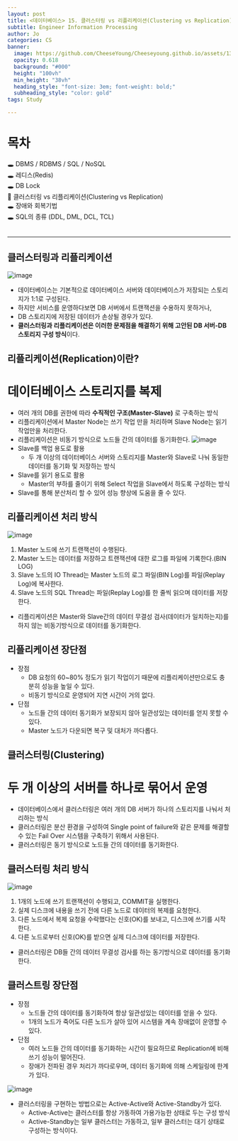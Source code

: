 ```yaml
---
layout: post
title: <데이터베이스> 15. 클러스터링 vs 리플리케이션(Clustering vs Replication)
subtitle: Engineer Information Processing
author: Jo
categories: CS
banner:
  image: https://github.com/CheeseYoung/Cheeseyoung.github.io/assets/132384527/47fdd527-65d6-4434-8746-18ea596e58dd
  opacity: 0.618
  background: "#000"
  height: "100vh"
  min_height: "38vh"
  heading_style: "font-size: 3em; font-weight: bold;"
  subheading_style: "color: gold"
tags: Study

---
```


# 목차
🕳 DBMS / RDBMS / SQL / NoSQL <br>
🕳 레디스(Redis) <br>
🕳 DB Lock <br>
📌 클러스터링 vs 리플리케이션(Clustering vs Replication) <br>
🕳 장애와 회복기법 <br>
🕳 SQL의 종류 (DDL, DML, DCL, TCL) <br>
<br>
<hr>

## 클러스터링과 리플리케이션
![image](https://github.com/CheeseYoung/Cheeseyoung.github.io/assets/132384527/47fdd527-65d6-4434-8746-18ea596e58dd)
- 데이터베이스는 기본적으로 데이터베이스 서버와 데이터베이스가 저장되는 스토리지가 1:1로 구성된다.
- 하지만 서비스를 운영하다보면 DB 서버에서 트랜잭션을 수용하지 못하거나,
- DB 스토리지에 저장된 데이터가 손상될 경우가 있다.
- **클러스터링과 리플리케이션은 이러한 문제점을 해결하기 위해 고안된 DB 서버-DB 스토리지 구성 방식**이다.


## 리플리케이션(Replication)이란?
# 데이터베이스 스토리지를 복제
- 여러 개의 DB를 권한에 따라 **수직적인 구조(Master-Slave)** 로 구축하는 방식
- 리플리케이션에서 Master Node는 쓰기 작업 만을 처리하며 Slave Node는 읽기 작업만을 처리한다.
- 리플리케이션은 비동기 방식으로 노드들 간의 데이터를 동기화한다.
![image](https://github.com/CheeseYoung/Cheeseyoung.github.io/assets/132384527/a1eb4d4c-b432-4c86-819a-944daf780137)
- Slave를 백업 용도로 활용
  - 두 개 이상의 데이터베이스 서버와 스토리지를 Master와 Slave로 나눠 동일한 데이터를 동기화 및 저장하는 방식
- Slave를 읽기 용도로 활용
  - Master의 부하를 줄이기 위해 Select 작업을 Slave에서 하도록 구성하는 방식
- Slave를 통해 분산처리 할 수 있어 성능 향상에 도움을 줄 수 있다.

## 리플리케이션 처리 방식
![image](https://github.com/CheeseYoung/Cheeseyoung.github.io/assets/132384527/0bd8919f-2365-469f-96ca-aad09dc03ee2)
1. Master 노드에 쓰기 트랜잭션이 수행된다.
2. Master 노드는 데이터를 저장하고 트랜잭션에 대한 로그를 파일에 기록한다.(BIN LOG)
3. Slave 노드의 IO Thread는 Master 노드의 로그 파일(BIN Log)를 파일(Replay Log)에 복사한다.
4. Slave 노드의 SQL Thread는 파일(Replay Log)를 한 줄씩 읽으며 데이터를 저장한다.

- 리플리케이션은 Master와 Slave간의 데이터 무결성 검사(데이터가 일치하는지)를 하지 않는 비동기방식으로 데이터를 동기화한다.
 
## 리플리케이션 장단점
- 장점
  - DB 요청의 60~80% 정도가 읽기 작업이기 때문에 리플리케이션만으로도 충분히 성능을 높일 수 있다.
  - 비동기 방식으로 운영되어 지연 시간이 거의 없다.
- 단점
  - 노드들 간의 데이터 동기화가 보장되지 않아 일관성있는 데이터를 얻지 못할 수 있다.
  - Master 노드가 다운되면 복구 및 대처가 까다롭다.

## 클러스터링(Clustering)
# 두 개 이상의 서버를 하나로 묶어서 운영
- 데이터베이스에서 클러스터링은 여러 개의 DB 서버가 하나의 스토리지를 나눠서 처리하는 방식
- 클러스터링은 분산 환경을 구성하여 Single point of failure와 같은 문제를 해결할 수 있는 Fail Over 시스템을 구축하기 위해서 사용된다.
- 클러스터링은 동기 방식으로 노드들 간의 데이터를 동기화한다.

## 클러스터링 처리 방식
![image](https://github.com/CheeseYoung/Cheeseyoung.github.io/assets/132384527/4bbdb971-3c41-4588-a3a1-3d4681da6124)
1. 1개의 노드에 쓰기 트랜잭션이 수행되고, COMMIT을 실행한다.
2. 실제 디스크에 내용을 쓰기 전에 다른 노드로 데이터의 복제를 요청한다.
3. 다른 노드에서 복제 요청을 수락했다는 신호(OK)를 보내고, 디스크에 쓰기를 시작한다.
4. 다른 노드로부터 신호(OK)를 받으면 실제 디스크에 데이터를 저장한다.

- 클러스터링은 DB들 간의 데이터 무결성 검사를 하는 동기방식으로 데이터를 동기화한다.

## 클러스트링 장단점
- 장점
  - 노드들 간의 데이터를 동기화하여 항상 일관성있는 데이터를 얻을 수 있다.
  - 1개의 노드가 죽어도 다른 노드가 살아 있어 시스템을 계속 장애없이 운영할 수 있다.
- 단점
  - 여러 노드들 간의 데이터를 동기화하는 시간이 필요하므로 Replication에 비해 쓰기 성능이 떨어진다.
  - 장애가 전파된 경우 처리가 까다로우며, 데이터 동기화에 의해 스케일링에 한계가 있다.

![image](https://github.com/CheeseYoung/Cheeseyoung.github.io/assets/132384527/222108c8-2030-4310-b7a8-72cbd6aedf9f)
- 클러스터링을 구현하는 방법으로는 Active-Active와 Active-Standby가 있다.
  - Active-Active는 클러스터를 항상 가동하여 가용가능한 상태로 두는 구성 방식
  - Active-Standby는 일부 클러스터는 가동하고, 일부 클러스터는 대기 상태로 구성하는 방식이다.
















